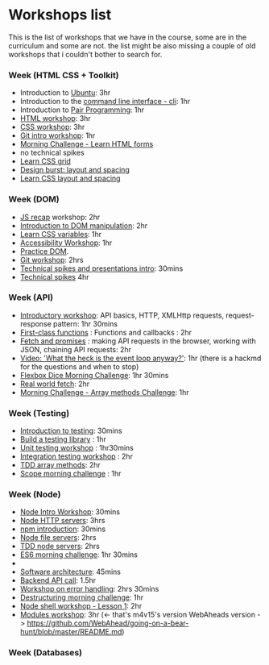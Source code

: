 # Workshops list

This is the list of workshops that we have in the course, some are in the curriculum and some are not.
the list might be also missing a couple of old workshops that i couldn't bother to search for.

### Week (HTML CSS + Toolkit)

- Introduction to [Ubuntu](https://github.com/WebAhead/ubuntu-intro/): 3hr
- Introduction to the [command line interface - cli](https://github.com/WebAhead/cli-intro): 1hr
- Introduction to [Pair Programming](./pair-programming.md): 1hr
- [HTML workshop](https://github.com/WebAhead/html-workshop/): 3hr
- [CSS workshop](https://github.com/WebAhead/css-workshop/): 3hr
- [Git intro workshop](https://docs.google.com/presentation/d/1mu0WhcOG9poJrLlHmWV7ix2dNrFSYWw3BkpjbY0D0gE/edit?usp=sharing): 1hr
- [Morning Challenge - Learn HTML forms](https://github.com/oliverjam/learn-html-forms/)
- no technical spikes
- [Learn CSS grid](https://github.com/bobbysebolao/learn-css-grid)
- [Design burst: layout and spacing](http://facresources.com/slides/design-burst-week2.html#/)
- [Learn CSS layout and spacing](https://github.com/bobbysebolao/learn-css-flexbox)

### Week (DOM)

- [JS recap](https://github.com/WebAhead/js-recap) workshop: 2hr
- [Introduction to DOM manipulation](./dom-intro.md): 2hr
- [Learn CSS variables](https://github.com/WebAhead/master-reference/blob/master/coursebook/week-2/dom-manipulation-ws.md): 1hr
- [Accessibility Workshop](https://github.com/foundersandcoders/web-accessibility/blob/master/putting-yourself-in-someone-elses-shoes.md): 1hr
- [Practice DOM](https://github.com/WebAhead/practice-dom).
- [Git workshop](https://github.com/foundersandcoders/git-workflow-workshop-for-two): 2hrs
- [Technical spikes and presentations intro](https://founders-and-coders.gitbook.io/coursebook/student-handbook/spikes): 30mins 
- [Technical spikes](https://hackmd.io/@EwoSz9j0TESPquoLzQMY_w/S11XEHoC8) 4hr

### Week (API)

- [Introductory workshop](https://github.com/shiryz/api-workshop): API basics, HTTP, XMLHttp requests, request-response pattern: 1hr 30mins
- [First-class functions](https://github.com/oliverjam/first-class-functions) : Functions and callbacks : 2hr
- [Fetch and promises](https://github.com/oliverjam/learn-fetch/) : making API requests in the browser, working with JSON, chaining API requests: 2hr
- [Video: 'What the heck is the event loop anyway?'](https://www.youtube.com/watch?v=8aGhZQkoFbQ&t=5s): 1hr (there is a hackmd for the questions and when to stop)
- [Flexbox Dice Morning Challenge](https://github.com/smarthutza/flexbox-workshop): 1hr 30mins
- [Real world fetch](https://github.com/oliverjam/real-world-fetch): 2hr
- [Morning Challenge - Array methods Challenge](https://github.com/WebAhead/array-methods): 1hr

### Week (Testing)
- [Introduction to testing](https://docs.google.com/presentation/d/1t9iD7JpWQsCu3tlb7fSojiu4ypKbyOZkeX87ZK-MUhY/edit?usp=sharing): 30mins
- [Build a testing library](https://github.com/oliverjam/learn-testing/) : 1hr
- [Unit testing workshop](https://github.com/oliverjam/learn-unit-testing) : 1hr30mins
- [Integration testing workshop](https://github.com/oliverjam/learn-integration-testing) : 2hr
- [TDD array methods](https://github.com/oliverjam/tdd-array-methods): 2hr
- [Scope morning challenge](https://github.com/oliverjam/js-scope-challenge) : 1hr

### Week (Node)
- [Node Intro Workshop](https://github.com/oliverjam/node-introduction): 30mins
- [Node HTTP servers](https://github.com/oliverjam/node-http-server): 3hrs
- [npm introduction](https://github.com/foundersandcoders/npm-introduction): 30mins
- [Node file servers](https://github.com/oliverjam/node-file-server): 2hrs
- [TDD node servers](https://github.com/foundersandcoders/ws-tdd-node-server): 2hrs
- [ES6 morning challenge](./morning-challenge-day-2.md): 1hr 30mins
- 
- [Software architecture](https://github.com/WebAhead/Workshop-Software-Architecture-Design/blob/master/README.md): 45mins
- [Backend API call](https://github.com/foundersandcoders/mc-request-module-workshop): 1.5hr
- [Workshop on error handling](https://github.com/oliverjam/learn-node-error-handling): 2hrs 30mins
- [Destructuring morning challenge](https://github.com/oliverjam/learn-destructuring): 1hr
- [Node shell workshop - Lesson 1](https://github.com/foundersandcoders/Node-Shell-Workshop/blob/master/LESSON1.md): 2hr
- [Modules workshop](https://github.com/m4v15/going-on-a-bear-hunt): 3hr (<- that's m4v15's version WebAheads version -> https://github.com/WebAhead/going-on-a-bear-hunt/blob/master/README.md)

### Week (Databases)

